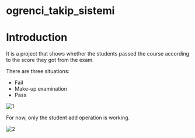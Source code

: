 # ogrenci_takip_sistemi


# Introduction
It is a project that shows whether the students passed the course according to the score they got from the exam.

There are three situations:

- Fail
- Make-up examination
- Pass

![1](https://user-images.githubusercontent.com/58865367/110553165-a40f6480-8149-11eb-8089-32b9d1c3451d.png)

For now, only the student add operation is working.

![2](https://user-images.githubusercontent.com/58865367/110553850-bb028680-814a-11eb-9aca-9511cb7ed1dd.png)

